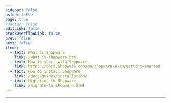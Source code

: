 ```yaml
---
sidebar: false
aside: false
page: true
#footer: false
editLink: false
stackOverflowLink: false
prev: false
next: false
items:
  - text: What is Shopware
    link: /what-is-shopware.html
  - text: How to start with Shopware
    link: https://docs.shopware.com/en/shopware-6-en/getting-started
  - text: How to install Shopware
    link: /docs/guides/installation/
  - text: Migrating to Shopware
    link: /migrate-to-shopware.html
---
```


<script setup>
import SwagHero from "./components/SwagHero.vue";
import SwagGetToKnow from "./components/SwagGetToKnow.vue";
import SwagStartBuilding from "./components/SwagStartBuilding.vue";
import SwagExtendShopware from "./components/SwagExtendShopware.vue";
import SwagContribute from "./components/SwagContribute.vue";
import SwagChangelogWrapper from "./components/SwagChangelogWrapper.vue";
import SwagNewsletter from "./components/SwagNewsletter.vue";
</script>

<!-- HERO -->
<SwagHero>
      <template #label>Shopware for developers</template>
      <template #title>Open commerce platform, made easy.</template>
      <template #content><p>Shopware is the leading open commerce platform powered by Symfony and Vue that drives thousands of exeptional online stores and supported by a huge worldwide community of developers, agencies and merchants. Our software is developed for the people who use it.</p></template>
      <template #links>
        <a href="#" class="btn --primary --sm">Get started</a>
        <a href="#" class="btn --primary --subtle --bordered">See what's new</a>
      </template>
      <template #image><img src="/home/developers.svg" /></template>
</SwagHero>

<!-- GET TO KNOW SHOPWARE -->
<SwagGetToKnow />

<!-- START BUILDING -->
<SwagStartBuilding />

<hr />

<!-- EXTEND SHOPWARE -->
<SwagExtendShopware />

<!-- CONTRIBUTE TO SHOPWARE -->
<SwagContribute />

<!-- CHANGELOG --->
<SwagChangelogWrapper />

<!-- NEWSLETTER -->
<SwagNewsletter />